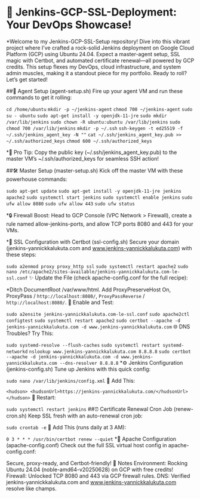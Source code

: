# 🚀 Jenkins-GCP-SSL-Deployment: Your DevOps Showcase!

*Welcome to my Jenkins-GCP-SSL-Setup repository! Dive into this vibrant project where I’ve crafted a rock-solid Jenkins deployment on Google Cloud Platform (GCP) using Ubuntu 24.04. Expect a master-agent setup, SSL magic with Certbot, and automated certificate renewal—all powered by GCP credits. This setup flexes my DevOps, cloud infrastructure, and system admin muscles, making it a standout piece for my portfolio. Ready to roll? Let’s get started!

##🎉 Agent Setup (agent-setup.sh)
Fire up your agent VM and run these commands to get it rolling:

`cd /home/ubuntu`
`mkdir -p ~/jenkins-agent`
`chmod 700 ~/jenkins-agent`
`sudo su - ubuntu`
`sudo apt-get install -y openjdk-11-jre`
`sudo mkdir /var/lib/jenkins`
`sudo chown -R ubuntu:ubuntu /var/lib/jenkins`
`sudo chmod 700 /var/lib/jenkins`
`mkdir -p ~/.ssh`
`ssh-keygen -t ed25519 -f ~/.ssh/jenkins_agent_key -N ""`
`cat ~/.ssh/jenkins_agent_key.pub >> ~/.ssh/authorized_keys`
`chmod 600 ~/.ssh/authorized_keys`

*🎯 Pro Tip: Copy the public key (~/.ssh/jenkins_agent_key.pub) to the master VM’s ~/.ssh/authorized_keys for seamless SSH action!

##🛠️ Master Setup (master-setup.sh)
Kick off the master VM with these powerhouse commands:

`sudo apt-get update`
`sudo apt-get install -y openjdk-11-jre jenkins apache2`
`sudo systemctl start jenkins`
`sudo systemctl enable jenkins`
`sudo ufw allow 8080`
`sudo ufw allow 443`
`sudo ufw status`

*🔒 Firewall Boost: Head to GCP Console (VPC Network > Firewall), create a rule named allow-jenkins-ports, and allow TCP ports 8080 and 443 for your VMs.

*🔐 SSL Configuration with Certbot (ssl-config.sh)
Secure your domain (jenkins-yannickkalukuta.com and www.jenkins-yannickkalukuta.com) with these steps:

`sudo a2enmod proxy proxy_http ssl`
`sudo systemctl restart apache2`
`sudo nano /etc/apache2/sites-available/jenkins-yannickkalukuta.com-le-ssl.conf`
✨ Update the File (check apache-config.conf for the full recipe):

*Ditch DocumentRoot /var/www/html.
Add ProxyPreserveHost On, ProxyPass / `http://localhost:8080/`, `ProxyPassReverse` / `http://localhost:8080/`.
🔧 Enable and Test:

`sudo a2ensite jenkins-yannickkalukuta.com-le-ssl.conf`
`sudo apache2ctl configtest`
`sudo systemctl restart apache2`
`sudo certbot --apache -d jenkins-yannickkalukuta.com -d www.jenkins-yannickkalukuta.com`
🌐 DNS Troubles? Try This:

`sudo systemd-resolve --flush-caches`
`sudo systemctl restart systemd-networkd`
`nslookup www.jenkins-yannickkalukuta.com 8.8.8.8`
`sudo certbot --apache -d jenkins-yannickkalukuta.com -d www.jenkins-yannickkalukuta.com --dns-resolver 8.8.8.8`
*⚙️ Jenkins Configuration (jenkins-config.sh)
Tune up Jenkins with this quick config:

`sudo nano /var/lib/jenkins/config.xml`
📝 Add This:

`<hudson>
  <hudsonUrl>https://jenkins-yannickkalukuta.com/</hudsonUrl>
</hudson>`
🔄 Restart:

`sudo systemctl restart jenkins`
##⏰ Certificate Renewal Cron Job (renew-cron.sh)
Keep SSL fresh with an auto-renewal cron job:

`sudo crontab -e`
📅 Add This (runs daily at 3 AM):

`0 3 * * * /usr/bin/certbot renew --quiet`
*📜 Apache Configuration (apache-config.conf)
Check out the full SSL virtual host config in apache-config.conf:

Secure, proxy-ready, and Certbot-friendly!
🌟 Notes
Environment: Rocking Ubuntu 24.04 (noble-amd64-v20250628) on GCP with free credits!
Firewall: Unlocked TCP 8080 and 443 via GCP firewall rules.
DNS: Verified jenkins-yannickkalukuta.com and www.jenkins-yannickkalukuta.com resolve like champs.
